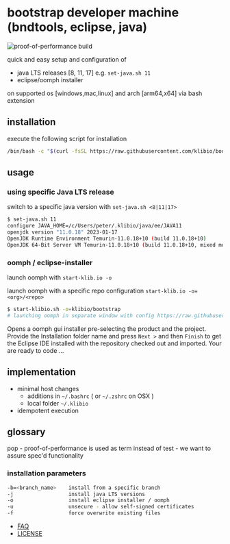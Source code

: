 # bootstrap developer machine (bndtools, eclipse, java)

![proof-of-performance build](https://github.com/klibio/bootstrap/actions/workflows/pop.yml/badge.svg)

quick and easy setup and configuration of 

* java LTS releases [8, 11, 17] e.g. `set-java.sh 11`
* eclipse/oomph installer 

on supported os [windows,mac,linux] and arch [arm64,x64] via bash extension

## installation
execute the following script for installation

```bash
/bin/bash -c "$(curl -fsSL https://raw.githubusercontent.com/klibio/bootstrap/main/install-klibio.sh)" bash -j -o
```

## usage
### using specific Java LTS release

switch to a specific java version with `set-java.sh <8|11|17>`
```bash
$ set-java.sh 11
configure JAVA_HOME=/c/Users/peter/.klibio/java/ee/JAVA11
openjdk version "11.0.18" 2023-01-17
OpenJDK Runtime Environment Temurin-11.0.18+10 (build 11.0.18+10)
OpenJDK 64-Bit Server VM Temurin-11.0.18+10 (build 11.0.18+10, mixed mode)
```
### oomph / eclipse-installer

launch oomph with `start-klib.io -o`

launch oomph with a specific repo configuration `start-klib.io -o=<org>/<repo>`
```bash
$ start-klibio.sh -o=klibio/bootstrap
# launching oomph in separate window with config https://raw.githubusercontent.com/klibio/bootstrap/feature/x/oomph/config/cfg_klibio_bootstrap.setup
```
Opens a oomph gui installer pre-selecting the product and the project.
Provide the Installation folder name and press `Next >` and then `Finish` to get the Eclipse IDE installed with the repository checked out and imported. 
Your are ready to code ...

## implementation 
* minimal host changes
    * additions in `~/.bashrc` ( or `~/.zshrc` on OSX )
    * local folder `~/.klibio`
* idempotent execution

## glossary

pop - proof-of-performance is used as term instead of test - we want to assure spec'd functionality

### installation parameters
```bash
-b=<branch_name>    install from a specific branch
-j                  install java LTS versions
-o                  install eclipse installer / oomph
-u                  unsecure - allow self-signed certificates
-f                  force overwrite existing files
```

* [FAQ](doc/FAQ.md)
* [LICENSE](LICENSE)